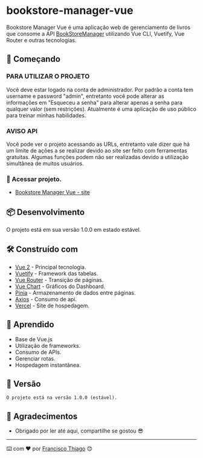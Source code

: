 # bookstore-manager-vue

Bookstore Manager Vue é uma aplicação web de gerenciamento de livros que consome a API <a href="https://github.com/Francisco-Thiago/BookStoreManager">BookStoreManager</a> utilizando Vue CLI, Vuetify, Vue Router e outras tecnologias. 

## 🚀 Começando

### PARA UTILIZAR O PROJETO
Você deve estar logado na conta de administrador. Por padrão a conta tem username e password "admin", entretanto você pode alterar as informações em "Esqueceu a senha" para alterar apenas a senha para qualquer valor (sem restrições). Atualmente é uma aplicação de uso público para treinar minhas habilidades.

### AVISO API
Você pode ver o projeto acessando as URLs, entretanto vale dizer que há um limite de ações a se realizar devido ao site ser feito com ferramentas gratuitas. Algumas funções podem não ser realizadas devido a utilização simultânea de muitos usuários.

### 🔧 Acessar projeto.
- <a href="https://bookstore-manager-vue.vercel.app/" target="_blank">Bookstore Manager Vue - site</a>

## 📦 Desenvolvimento

O projeto está em sua versão 1.0.0 em estado estável.

## 🛠️ Construído com

* [Vue 2](https://v2.vuejs.org/) - Principal tecnologia.
* [Vuetify](https://vuetifyjs.com/en/) - Framework das tabelas.
* [Vue Router](https://router.vuejs.org/) - Transição de páginas.
* [Vue Chart](https://vue-chartjs.org/) - Gráficos do Dashboard.
* [Pinia](https://pinia.vuejs.org/) - Armazenamento de dados entre páginas.
* [Axios](https://axios-http.com/ptbr/docs/intro) - Consumo de api.
* [Vercel](https://vercel.com/) - Site de hospedagem.

## 🧠 Aprendido

- Base de Vue.js
- Utilização de frameworks.
- Consumo de APIs.
- Gerenciar rotas.
- Hospedagem instantânea.

## 📌 Versão

```
O projeto está na versão 1.0.0 (estável).
```

## 🎁 Agradecimentos

* Obrigado por ler até aqui, compartilhe se gostou 😎

---
⌨️ com ❤️ por [Francisco Thiago](https://github.com/Francisco-Thiago/) 😊
